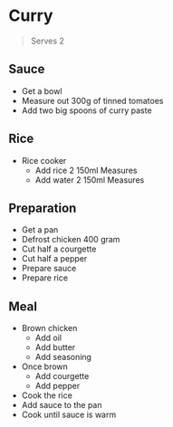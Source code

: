 # Curry

> Serves 2

## Sauce

- Get a bowl
- Measure out 300g of tinned tomatoes
- Add two big spoons of curry paste

## Rice

- Rice cooker
  - Add rice 2 150ml Measures
  - Add water 2 150ml Measures

## Preparation

- Get a pan
- Defrost chicken 400 gram
- Cut half a courgette
- Cut half a pepper
- Prepare sauce
- Prepare rice

## Meal

- Brown chicken
  - Add oil
  - Add butter
  - Add seasoning
- Once brown
  - Add courgette
  - Add pepper
- Cook the rice
- Add sauce to the pan
- Cook until sauce is warm

